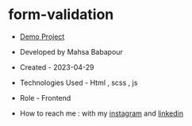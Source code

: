 # form-validation

- [Demo Project]( https://mahsabbpour.github.io/form-validation/)

- Developed by Mahsa Babapour

- Created - 2023-04-29

- Technologies Used - Html , scss , js 

- Role - Frontend

- How to reach me : with my [instagram](https://www.instagram.com/mahsabbpour.web) and [linkedin](https://www.linkedin.com/in/mahsa-bbpour-643b-77258)
